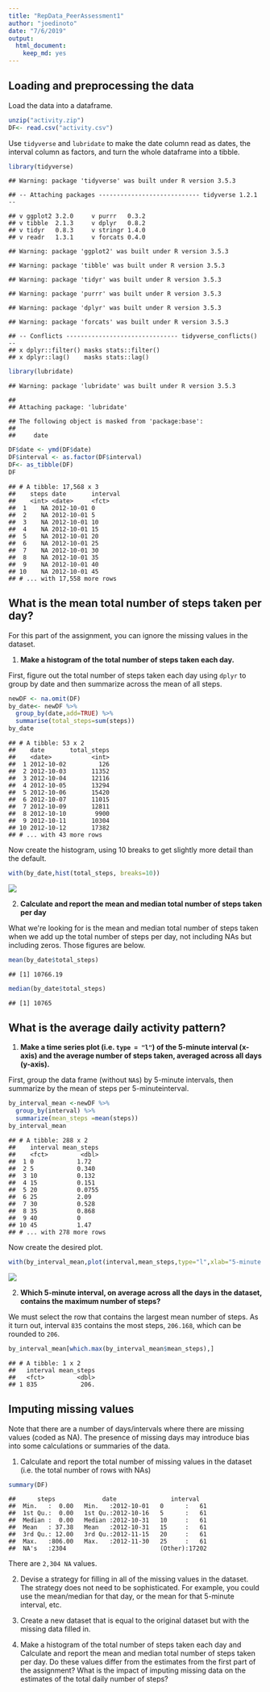 ```yaml
---
title: "RepData_PeerAssessment1"
author: "joedinoto"
date: "7/6/2019"
output: 
  html_document: 
    keep_md: yes
---
```




## Loading and preprocessing the data

Load the data into a dataframe.

```r
unzip("activity.zip")
DF<- read.csv("activity.csv")
```
Use `tidyverse` and `lubridate` to make the date column read as dates, the interval column as factors, and turn the whole dataframe into a tibble.

```r
library(tidyverse)
```

```
## Warning: package 'tidyverse' was built under R version 3.5.3
```

```
## -- Attaching packages ---------------------------- tidyverse 1.2.1 --
```

```
## v ggplot2 3.2.0     v purrr   0.3.2
## v tibble  2.1.3     v dplyr   0.8.2
## v tidyr   0.8.3     v stringr 1.4.0
## v readr   1.3.1     v forcats 0.4.0
```

```
## Warning: package 'ggplot2' was built under R version 3.5.3
```

```
## Warning: package 'tibble' was built under R version 3.5.3
```

```
## Warning: package 'tidyr' was built under R version 3.5.3
```

```
## Warning: package 'purrr' was built under R version 3.5.3
```

```
## Warning: package 'dplyr' was built under R version 3.5.3
```

```
## Warning: package 'forcats' was built under R version 3.5.3
```

```
## -- Conflicts ------------------------------- tidyverse_conflicts() --
## x dplyr::filter() masks stats::filter()
## x dplyr::lag()    masks stats::lag()
```

```r
library(lubridate)
```

```
## Warning: package 'lubridate' was built under R version 3.5.3
```

```
## 
## Attaching package: 'lubridate'
```

```
## The following object is masked from 'package:base':
## 
##     date
```

```r
DF$date <- ymd(DF$date)
DF$interval <- as.factor(DF$interval)
DF<- as_tibble(DF)
DF
```

```
## # A tibble: 17,568 x 3
##    steps date       interval
##    <int> <date>     <fct>   
##  1    NA 2012-10-01 0       
##  2    NA 2012-10-01 5       
##  3    NA 2012-10-01 10      
##  4    NA 2012-10-01 15      
##  5    NA 2012-10-01 20      
##  6    NA 2012-10-01 25      
##  7    NA 2012-10-01 30      
##  8    NA 2012-10-01 35      
##  9    NA 2012-10-01 40      
## 10    NA 2012-10-01 45      
## # ... with 17,558 more rows
```


## What is the mean total number of steps taken per day?

For this part of the assignment, you can ignore the missing values in the dataset.

 1. **Make a histogram of the total number of steps taken each day.**
 
First, figure out the total number of steps taken each day using `dplyr` to group by date and then summarize across the mean of all steps. 

```r
newDF <- na.omit(DF)
by_date<- newDF %>%   
  group_by(date,add=TRUE) %>%
  summarise(total_steps=sum(steps))
by_date
```

```
## # A tibble: 53 x 2
##    date       total_steps
##    <date>           <int>
##  1 2012-10-02         126
##  2 2012-10-03       11352
##  3 2012-10-04       12116
##  4 2012-10-05       13294
##  5 2012-10-06       15420
##  6 2012-10-07       11015
##  7 2012-10-09       12811
##  8 2012-10-10        9900
##  9 2012-10-11       10304
## 10 2012-10-12       17382
## # ... with 43 more rows
```

Now create the histogram, using 10 breaks to get slightly more detail than the default.

```r
with(by_date,hist(total_steps, breaks=10))
```

![](RepData_PeerAssessment1_files/figure-html/unnamed-chunk-4-1.png)<!-- -->

 2. **Calculate and report the mean and median total number of steps taken per day**

<!-- This table, for no good reason, gives the mean of each day over every 5 minute interval. But that's not what we're looking for.  -->
<!-- ```{r} -->
<!-- by_date_mean <- newDF %>% -->
<!--   group_by(date) %>% -->
<!--   summarise(mean_steps=mean(steps)) -->
<!-- by_date_mean -->
<!-- ``` -->

What we're looking for is the mean and median total number of steps taken when we add up the total number of steps per day, not including NAs but including zeros. Those figures are below. 

```r
mean(by_date$total_steps)
```

```
## [1] 10766.19
```


```r
median(by_date$total_steps)
```

```
## [1] 10765
```

## What is the average daily activity pattern?

 1. **Make a time series plot (i.e. `type = "l"`) of the 5-minute interval (x-axis) and the average number of steps taken, averaged across all days (y-axis).**

First, group the data frame (without `NA`s) by 5-minute intervals, then summarize by the mean of steps per 5-minuteinterval. 

```r
by_interval_mean <-newDF %>%
  group_by(interval) %>%
  summarize(mean_steps =mean(steps))
by_interval_mean
```

```
## # A tibble: 288 x 2
##    interval mean_steps
##    <fct>         <dbl>
##  1 0            1.72  
##  2 5            0.340 
##  3 10           0.132 
##  4 15           0.151 
##  5 20           0.0755
##  6 25           2.09  
##  7 30           0.528 
##  8 35           0.868 
##  9 40           0     
## 10 45           1.47  
## # ... with 278 more rows
```

Now create the desired plot.


```r
with(by_interval_mean,plot(interval,mean_steps,type="l",xlab="5-minute interval",ylab="mean number of steps"))
```

![](RepData_PeerAssessment1_files/figure-html/unnamed-chunk-8-1.png)<!-- -->

 2. **Which 5-minute interval, on average across all the days in the dataset, contains the maximum number of steps?**

We must select the row that contains the largest mean number of steps. As it turn out, interval `835` contains the most steps, `206.168`, which can be rounded to `206`. 
 

```r
by_interval_mean[which.max(by_interval_mean$mean_steps),]
```

```
## # A tibble: 1 x 2
##   interval mean_steps
##   <fct>         <dbl>
## 1 835            206.
```

## Imputing missing values

Note that there are a number of days/intervals where there are missing values (coded as NA). The presence of missing days may introduce bias into some calculations or summaries of the data.

1. Calculate and report the total number of missing values in the dataset (i.e. the total number of rows with NAs)


```r
summary(DF)
```

```
##      steps             date               interval    
##  Min.   :  0.00   Min.   :2012-10-01   0      :   61  
##  1st Qu.:  0.00   1st Qu.:2012-10-16   5      :   61  
##  Median :  0.00   Median :2012-10-31   10     :   61  
##  Mean   : 37.38   Mean   :2012-10-31   15     :   61  
##  3rd Qu.: 12.00   3rd Qu.:2012-11-15   20     :   61  
##  Max.   :806.00   Max.   :2012-11-30   25     :   61  
##  NA's   :2304                          (Other):17202
```

There are `2,304 NA` values. 


2. Devise a strategy for filling in all of the missing values in the dataset. The strategy does not need to be sophisticated. For example, you could use the mean/median for that day, or the mean for that 5-minute interval, etc.

3. Create a new dataset that is equal to the original dataset but with the missing data filled in.

4. Make a histogram of the total number of steps taken each day and Calculate and report the mean and median total number of steps taken per day. Do these values differ from the estimates from the first part of the assignment? What is the impact of imputing missing data on the estimates of the total daily number of steps?
